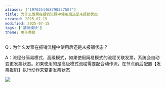 ```yaml
---
aliases: ["1970254468790357507"]
title: 为什么发票在报销流程中使用后还是未报销状态
created: 2025-07-15
modified: 2025-07-15
tags: ['基础模块']
theme: 电子费控
---
```


Q：为什么发票在报销流程中使用后还是未报销状态？

A：流程分简易模式、高级模式，如果使用简易模式的流程关联发票，系统会自动变更发票状态。如果使用的是高级模式流程需要配合动作流，在节点前后配置【发票报销】执行动作来变更发票状态

![](https://myhelpdoc.oss-cn-heyuan.aliyuncs.com/mdimages/52f982482a7208dc6c754881e5f72498.jpg)